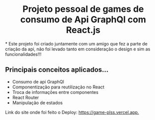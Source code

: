 <h1 align="center"> Projeto pessoal de games de consumo de Api GraphQl com React.js </h1>
<p>* Este projeto foi criado juntamente com um amigo que fez a parte de criação da api, não foi levado tanto em consideração o design e sim as funcionalidades!!! </p>
<h2> Principais conceitos aplicados... </h2>
<ul>
  <li>Consumo de api GraphQl </li>
  <li>Componentização para reutilização no React </li>
  <li>Troca de informações entre componentes </li>
  <li>React Router</li>
  <li>Manipulação de estados </li>
</ul>

<p> Link do site onde foi feito o Deploy: <a href='https://game-plss.vercel.app/'>   https://game-plss.vercel.app. </a> </p>
